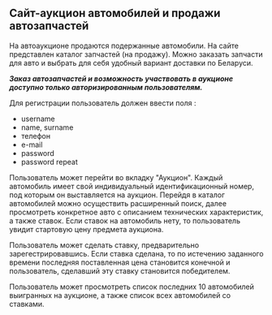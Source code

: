 ## **Сайт-аукцион автомобилей и продажи автозапчастей**

На автоаукционе продаются подержанные автомобили.
На сайте представлен каталог запчастей (на продажу). Можно заказать запчасти для авто и выбрать для себя удобный вариант доставки по Беларуси. 

**_Заказ автозапчастей и возможность участвовать в аукционе доступно только авторизированным пользователям._**

Для регистрации пользователь должен ввести поля : 
- username
- name, surname
- телефон
- e-mail
- password
- password repeat


Пользователь может перейти во вкладку "Аукцион". Каждый автомобиль имеет свой индивидуальный идентификационный номер, под которым он выставляется на аукцион. Перейдя в каталог автомобилей можно осуществить расширенный поиск, далее просмотреть конкретное авто с описанием технических характеристик, а также ставок. Если ставок на автомобиль нету, то пользователь увидит стартовую цену предмета аукциона. 

Пользователь может сделать ставку, предварительно зарегестрировавшись. Если ставка сделана, то по истечению заданного времени последняя поставленная цена становится конечной и пользователь, сделавший эту ставку становится победителем. 

Пользователь может просмотреть список последних 10 автомобилей выигранных на аукционе, а также список всех автомобилей со ставками. 





